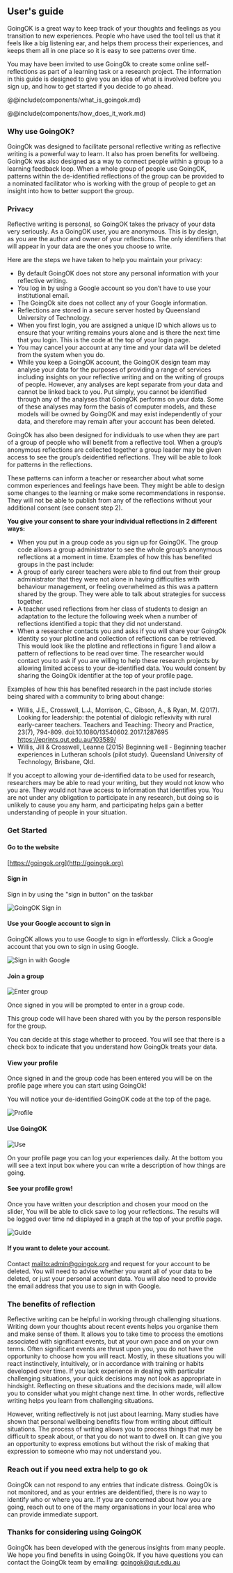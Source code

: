 ## User's guide

GoingOK is a great way to keep track of your thoughts and feelings as you transition to new experiences. People who have used the tool tell us that it feels like a big listening ear, and helps them process their experiences, and keeps them all in one place so it is easy to see patterns over time.

You may have been invited to use GoingOk to create some online self-reflections as part of a learning task or a research project. The information in this guide is designed to give you an idea of what is involved before you sign up, and how to get started if you decide to go ahead.

@@include(components/what_is_goingok.md)

@@include(components/how_does_it_work.md)

### Why use GoingOK?

GoingOk was designed to facilitate personal reflective writing as reflective writing is a powerful way to learn. It also has proen benefits for wellbeing.  GoingOk was also designed as a way to connect people within a group to a learning feedback loop. When a whole group of people use GoingOK, patterns within the de-identified reflections of the group can be provided to a nominated facilitator who is working with the group of people to get an insight into how to better support the group.

### Privacy

Reflective writing is personal, so GoingOK takes the privacy of your data very seriously. As a GoingOK user, you are anonymous. This is by design, as you are the author and owner of your reflections. The only identifiers that will appear in your data are the ones you choose to write.

Here are the steps we have taken to help you maintain your privacy:
 
- By default GoingOK does not store any personal information with your reflective writing.
- You log in by using a Google account so you don’t have to use your institutional email.
- The GoingOk site does not collect any of your Google information.
- Reflections are stored in a secure server hosted by Queensland University of Technology.
- When you first login, you are assigned a unique ID which allows us to ensure that your writing remains yours alone and is there the next time that you login. This is the code at the top of your login page.
- You may cancel your account at any time and your data will be deleted from the system when you do.
- While you keep a GoingOK account, the GoingOK design team may analyse your data for the purposes of providing a range of services including insights on your reflective writing and on the writing of groups of people. However, any analyses are kept separate from your data and cannot be linked back to you. Put simply, you cannot be identified through any of the analyses that GoingOK performs on your data. Some of these analyses may form the basis of computer models, and these models will be owned by GoingOK and may exist independently of your data, and therefore may remain after your account has been deleted.

GoingOk has also been designed for individuals to use when they are part of a group of people who will benefit from a reflective tool. When a group’s anonymous reflections are collected together a group leader may be given access to see the group’s deidentified reflections. They will be able to look for patterns in the reflections.

These patterns can inform a teacher or researcher about what some common experiences and feelings have been. They might be able to design some changes to the learning or make some recommendations in response. They will not be able to publish from any of the reflections without your additional consent (see consent step 2).

**You give your consent to share your individual reflections in 2 different ways:**

- When you put in a group code as you sign up for GoingOK. The group code allows a group administrator to see the whole group’s anonymous reflections at a moment in time. Examples of how this has benefited groups in the past include:
- A group of early career teachers were able to find out from their group administrator that they were not alone in having difficulties with behaviour management, or feeling overwhelmed as this was a pattern shared by the group. They were able to talk about strategies for success together.
- A teacher used reflections from her class of students to design an adaptation to the lecture the following week when a number of reflections identified a topic that they did not understand.
- When a researcher contacts you and asks if you will share your GoingOk identity so your plotline and collection of reflections can be retrieved. This would look like the plotline and reflections in figure 1 and allow a pattern of reflections to be read over time.  The researcher would contact you to ask if you are willing to help these research projects by allowing limited access to your de-identified data. You would consent by sharing the GoingOk identifier at the top of your profile page.

Examples of how this has benefited research in the past include stories being shared with a community to bring about change:

- Willis, J.E., Crosswell, L.J., Morrison, C., Gibson, A., & Ryan, M. (2017). Looking for leadership: the potential of dialogic reflexivity with rural early-career teachers. Teachers and Teaching: Theory and Practice, 23(7), 794-809. doi:10.1080/13540602.2017.1287695 https://eprints.qut.edu.au/103589/
- Willis, Jill & Crosswell, Leanne (2015) Beginning well - Beginning teacher experiences in Lutheran schools (pilot study). Queensland University of Technology, Brisbane, Qld.


If you accept to allowing your de-identified data to be used for research, researchers may be able to read your writing, but they would not know who you are. They would not have access to information that identifies you. You are not under any obligation to participate in any research, but doing so is unlikely to cause you any harm, and participating helps gain a better understanding of people in your situation.

### Get Started

#### Go to the website

[https://goingok.org](http://goingok.org)

#### Sign in

Sign in by using the "sign in button" on the taskbar

![GoingOK Sign in](img/sign-in-demo.jpg)

#### Use your Google account to sign in

GoingOK allows you to use Google to sign in effortlessly. Click a Google account that you own to sign in using Google.</p>

![Sign in with Google](img/sign_in_demo2.png)

#### Join a group

![Enter group](img/group_demo.png)

Once signed in you will be prompted to enter in a group code.

This group code will have been shared with you by the person responsible for the group.

You can decide at this stage whether to proceed. You will see that there is a check box to indicate that you understand how GoingOk treats your data.

#### View your profile

Once signed in and the group code has been entered you will be on the profile page where you can start using GoingOk!</p>

You will notice your de-identified GoingOK code at the top of the page.

![Profile](img/profile_demo2.png)

#### Use GoingOK

![Use](img/use_demo.png)

On your profile page you can log your experiences daily. At the bottom you will see a text input box where you can write a description of how things are going.</p>

#### See your profile grow!

Once you have written your description and chosen your mood on the slider, You will be able to click save to log your reflections. The results will be logged over time nd displayed in a graph at the top of your profile page.</p>

![Guide](img/user_guide_image2.png)

#### If you want to delete your account.

Contact [mailto:admin@goingok.org](mail@goingok.org) and request for your account to be deleted. You will need to advise whether you want all of your data to be deleted, or just your personal account data. You will also need to provide the email address that you use to sign in with Google.

### The benefits of reflection

Reflective writing can be helpful in working through challenging situations. Writing down your thoughts about recent events helps you organise them and make sense of them. It allows you to take time to process the emotions associated with significant events, but at your own pace and on your own terms. Often significant events are thrust upon you, you do not have the opportunity to choose how you will react. Mostly, in these situations you will react instinctively, intuitively, or in accordance with training or habits developed over time. If you lack experience in dealing with particular challenging situations, your quick decisions may not look as appropriate in hindsight. Reflecting on these situations and the decisions made, will allow you to consider what you might change next time. In other words, reflective writing helps you learn from challenging situations.

However, writing reflectively is not just about learning. Many studies have shown that personal wellbeing benefits flow from writing about difficult situations. The process of writing allows you to process things that may be difficult to speak about, or that you do not want to dwell on. It can give you an opportunity to express emotions but without the risk of making that expression to someone who may not understand you.

### Reach out if you need extra help to go ok

GoingOk can not respond to any entries that indicate distress. GoingOk is not monitored, and as your entries are deidentified, there is no way to identify who or where you are. If you are concerned about how you are going, reach out to one of the many organisations in your local area who can provide immediate support.

### Thanks for considering using GoingOK

GoingOk has been developed with the generous insights from many people. We hope you find benefits in using GoingOk. If you have questions you can contact the GoingOk team by emailing: <a href="mailto:goingok@qut.edu.au">goingok@qut.edu.au</a>
